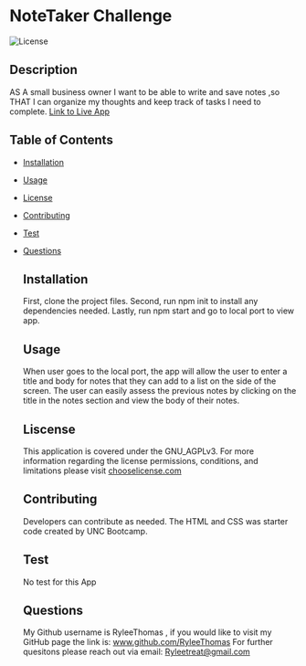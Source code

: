 # NoteTaker Challenge

  ![License](https://img.shields.io/badge/License-GNU_AGPLv3-blue.svg)

  ## Description 
  AS A small business owner I want to be able to write and save notes ,so THAT I can organize my thoughts and keep track of tasks I need to complete.
  [Link to Live App](https://notetakercodingchallenge.herokuapp.com/)

  ## Table of Contents 
* [Installation](#installation)
* [Usage](#Usage)
* [License](#License)
* [Contributing](#Contributing)
* [Test](#Test)
* [Questions](#Questions)
  
  ## Installation 
  First, clone the project files. Second, run npm init to install any dependencies needed. Lastly, run npm start and go to local port to view app.

  ## Usage
  When user goes to the local port, the app will allow the user to enter a title and body for notes that they can add to a list on the side of the screen. 
  The user can easily assess the previous notes by clicking on the title in the notes section and view the body of their notes. 

  
  ## Liscense
  This application is covered under the GNU_AGPLv3.
  For more information regarding the license permissions, conditions, and limitations please
  visit [chooselicense.com](https://choosealicense.com/licenses/)
  

  ## Contributing
  Developers can contribute as needed. The HTML and CSS was starter code created by UNC Bootcamp.

  ## Test
  No test for this App

  ## Questions
  My Github username is RyleeThomas , if you would like to visit my GitHub page the link is: www.github.com/RyleeThomas
  For further quesitons please reach out via email: Ryleetreat@gmail.com
